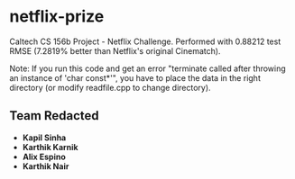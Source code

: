 # netflix-prize
Caltech CS 156b Project - Netflix Challenge. Performed with 0.88212 test RMSE (7.2819% better than Netflix's original Cinematch).

Note: If you run this code and get an error "terminate called after throwing an instance of 'char const\*'", you have to place the data in the right directory (or modify readfile.cpp to change directory).

## Team Redacted
* **Kapil Sinha**
* **Karthik Karnik**
* **Alix Espino**
* **Karthik Nair**
